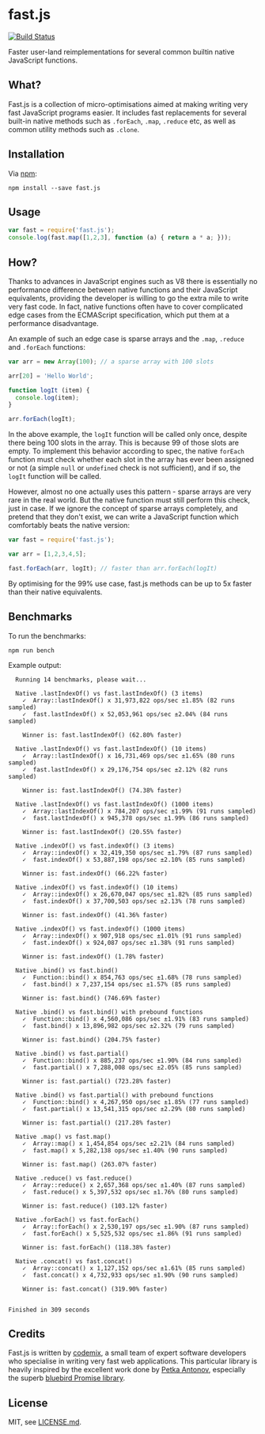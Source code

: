 # fast.js


[![Build Status](https://travis-ci.org/codemix/fast.js.svg?branch=master)](https://travis-ci.org/codemix/fast.js)

Faster user-land reimplementations for several common builtin native JavaScript functions.

## What?

Fast.js is a collection of micro-optimisations aimed at making writing very fast JavaScript programs easier. It includes fast replacements for several built-in native methods such as `.forEach`, `.map`, `.reduce` etc, as well as common utility methods such as `.clone`.

## Installation

Via [npm](https://npmjs.org/package/fast.js):
```
npm install --save fast.js
```

## Usage

```js
var fast = require('fast.js');
console.log(fast.map([1,2,3], function (a) { return a * a; }));
```

## How?

Thanks to advances in JavaScript engines such as V8 there is essentially no performance difference between native functions and their JavaScript equivalents, providing the developer is willing to go the extra mile to write very fast code. In fact, native functions often have to cover complicated edge cases from the ECMAScript specification, which put them at a performance disadvantage.

An example of such an edge case is sparse arrays and the `.map`, `.reduce` and `.forEach` functions:

```js
var arr = new Array(100); // a sparse array with 100 slots

arr[20] = 'Hello World';

function logIt (item) {
  console.log(item);
}

arr.forEach(logIt);

```

In the above example, the `logIt` function will be called only once, despite there being 100 slots in the array. This is because 99 of those slots are empty. To implement this behavior according to spec, the native `forEach` function must check whether each slot in the array has ever been assigned or not (a simple `null` or `undefined` check is not sufficient), and if so, the `logIt` function will be called.

However, almost no one actually uses this pattern - sparse arrays are very rare in the real world. But the native function must still perform this check, just in case. If we ignore the concept of sparse arrays completely, and pretend that they don't exist, we can write a JavaScript function which comfortably beats the native version:

```js
var fast = require('fast.js');

var arr = [1,2,3,4,5];

fast.forEach(arr, logIt); // faster than arr.forEach(logIt)
```


By optimising for the 99% use case, fast.js methods can be up to 5x faster than their native equivalents.

## Benchmarks

To run the benchmarks:

```
npm run bench
```

Example output:

```
  Running 14 benchmarks, please wait...

  Native .lastIndexOf() vs fast.lastIndexOf() (3 items)
    ✓  Array::lastIndexOf() x 31,973,822 ops/sec ±1.85% (82 runs sampled)
    ✓  fast.lastIndexOf() x 52,053,961 ops/sec ±2.04% (84 runs sampled)

    Winner is: fast.lastIndexOf() (62.80% faster)

  Native .lastIndexOf() vs fast.lastIndexOf() (10 items)
    ✓  Array::lastIndexOf() x 16,731,469 ops/sec ±1.65% (80 runs sampled)
    ✓  fast.lastIndexOf() x 29,176,754 ops/sec ±2.12% (82 runs sampled)

    Winner is: fast.lastIndexOf() (74.38% faster)

  Native .lastIndexOf() vs fast.lastIndexOf() (1000 items)
    ✓  Array::lastIndexOf() x 784,207 ops/sec ±1.99% (91 runs sampled)
    ✓  fast.lastIndexOf() x 945,378 ops/sec ±1.99% (86 runs sampled)

    Winner is: fast.lastIndexOf() (20.55% faster)

  Native .indexOf() vs fast.indexOf() (3 items)
    ✓  Array::indexOf() x 32,419,350 ops/sec ±1.79% (87 runs sampled)
    ✓  fast.indexOf() x 53,887,198 ops/sec ±2.10% (85 runs sampled)

    Winner is: fast.indexOf() (66.22% faster)

  Native .indexOf() vs fast.indexOf() (10 items)
    ✓  Array::indexOf() x 26,670,047 ops/sec ±1.82% (85 runs sampled)
    ✓  fast.indexOf() x 37,700,503 ops/sec ±2.13% (78 runs sampled)

    Winner is: fast.indexOf() (41.36% faster)

  Native .indexOf() vs fast.indexOf() (1000 items)
    ✓  Array::indexOf() x 907,918 ops/sec ±1.01% (91 runs sampled)
    ✓  fast.indexOf() x 924,087 ops/sec ±1.38% (91 runs sampled)

    Winner is: fast.indexOf() (1.78% faster)

  Native .bind() vs fast.bind()
    ✓  Function::bind() x 854,763 ops/sec ±1.68% (78 runs sampled)
    ✓  fast.bind() x 7,237,154 ops/sec ±1.57% (85 runs sampled)

    Winner is: fast.bind() (746.69% faster)

  Native .bind() vs fast.bind() with prebound functions
    ✓  Function::bind() x 4,560,086 ops/sec ±1.91% (83 runs sampled)
    ✓  fast.bind() x 13,896,982 ops/sec ±2.32% (79 runs sampled)

    Winner is: fast.bind() (204.75% faster)

  Native .bind() vs fast.partial()
    ✓  Function::bind() x 885,237 ops/sec ±1.90% (84 runs sampled)
    ✓  fast.partial() x 7,288,008 ops/sec ±2.05% (85 runs sampled)

    Winner is: fast.partial() (723.28% faster)

  Native .bind() vs fast.partial() with prebound functions
    ✓  Function::bind() x 4,267,950 ops/sec ±1.85% (77 runs sampled)
    ✓  fast.partial() x 13,541,315 ops/sec ±2.29% (80 runs sampled)

    Winner is: fast.partial() (217.28% faster)

  Native .map() vs fast.map()
    ✓  Array::map() x 1,454,854 ops/sec ±2.21% (84 runs sampled)
    ✓  fast.map() x 5,282,138 ops/sec ±1.40% (90 runs sampled)

    Winner is: fast.map() (263.07% faster)

  Native .reduce() vs fast.reduce()
    ✓  Array::reduce() x 2,657,368 ops/sec ±1.40% (87 runs sampled)
    ✓  fast.reduce() x 5,397,532 ops/sec ±1.76% (80 runs sampled)

    Winner is: fast.reduce() (103.12% faster)

  Native .forEach() vs fast.forEach()
    ✓  Array::forEach() x 2,530,197 ops/sec ±1.90% (87 runs sampled)
    ✓  fast.forEach() x 5,525,532 ops/sec ±1.86% (91 runs sampled)

    Winner is: fast.forEach() (118.38% faster)

  Native .concat() vs fast.concat()
    ✓  Array::concat() x 1,127,152 ops/sec ±1.61% (85 runs sampled)
    ✓  fast.concat() x 4,732,933 ops/sec ±1.90% (90 runs sampled)

    Winner is: fast.concat() (319.90% faster)


Finished in 309 seconds

```



## Credits

Fast.js is written by [codemix](http://codemix.com/), a small team of expert software developers who specialise in writing very fast web applications. This particular library is heavily inspired by the excellent work done by [Petka Antonov](https://github.com/petkaantonov), especially the superb [bluebird Promise library](https://github.com/petkaantonov/bluebird/).


## License

MIT, see [LICENSE.md](./LICENSE.md).